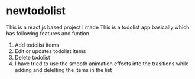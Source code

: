 # newtodolist
This is a react.js based project I made
This is a todolist app basically which has following features and funtion
1. Add todolist items
2. Edit or updates todolist items
3. Delete todolist
4. I have tried to use the smooth animation effects into the trasitions while adding and delelting the items in the list
